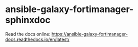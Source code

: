 # ansible-galaxy-fortimanager-sphinxdoc

Read the docs online: https://ansible-galaxy-fortimanager-docs.readthedocs.io/en/latest/

